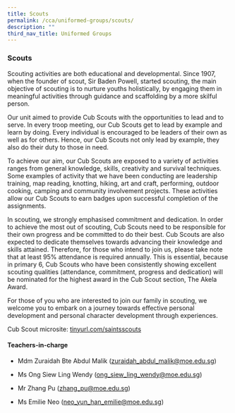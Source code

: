 ```yaml
---
title: Scouts
permalink: /cca/uniformed-groups/scouts/
description: ""
third_nav_title: Uniformed Groups
---
```

### Scouts

Scouting activities are both educational and developmental. Since 1907, when the founder of scout, Sir Baden Powell, started scouting, the main objective of scouting is to nurture youths holistically, by engaging them in meaningful activities through guidance and scaffolding by a more skilful person.

Our unit aimed to provide Cub Scouts with the opportunities to lead and to serve. In every troop meeting, our Cub Scouts get to lead by example and learn by doing. Every individual is encouraged to be leaders of their own as well as for others. Hence, our Cub Scouts not only lead by example, they also do their duty to those in need.

To achieve our aim, our Cub Scouts are exposed to a variety of activities ranges from general knowledge, skills, creativity and survival techniques. Some examples of activity that we have been conducting are leadership training, map reading, knotting, hiking, art and craft, performing, outdoor cooking, camping and community involvement projects. These activities allow our Cub Scouts to earn badges upon successful completion of the assignments.

In scouting, we strongly emphasised commitment and dedication. In order to achieve the most out of scouting, Cub Scouts need to be responsible for their own progress and be committed to do their best. Cub Scouts are also expected to dedicate themselves towards advancing their knowledge and skills attained. Therefore, for those who intend to join us, please take note that at least 95% attendance is required annually. This is essential, because in primary 6, Cub Scouts who have been consistently showing excellent scouting qualities (attendance, commitment, progress and dedication) will be nominated for the highest award in the Cub Scout section, The Akela Award.

For those of you who are interested to join our family in scouting, we welcome you to embark on a journey towards effective personal development and personal character development through experiences.

Cub Scout microsite: [tinyurl.com/saintsscouts](http://tinyurl.com/saintsscouts)  
 

#### Teachers-in-charge  

*   Mdm Zuraidah Bte Abdul Malik (zuraidah_abdul_malik@moe.edu.sg)  
    
*   Ms Ong Siew Ling Wendy (ong_siew_ling_wendy@moe.edu.sg)  
    
*   Mr Zhang Pu (zhang_pu@moe.edu.sg)
*   Ms Emilie Neo (neo_yun_han_emilie@moe.edu.sg)